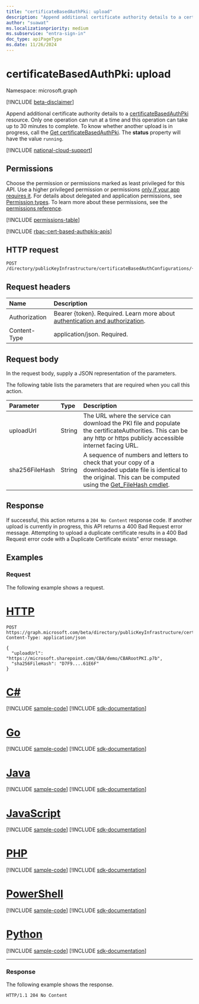 ```yaml
---
title: "certificateBasedAuthPki: upload"
description: "Append additional certificate authority details to a certificateBasedAuthPki resource."
author: "suawat"
ms.localizationpriority: medium
ms.subservice: "entra-sign-in"
doc_type: apiPageType
ms.date: 11/26/2024
---
```


# certificateBasedAuthPki: upload

Namespace: microsoft.graph

[!INCLUDE [beta-disclaimer](../../includes/beta-disclaimer.md)]

Append additional certificate authority details to a [certificateBasedAuthPki](../resources/certificatebasedauthpki.md) resource. Only one operation can run at a time and this operation can take up to 30 minutes to complete. To know whether another upload is in progress, call the [Get certificateBasedAuthPki](../api/certificatebasedauthpki-get.md). The **status** property will have the value `running`.

[!INCLUDE [national-cloud-support](../../includes/all-clouds.md)]

## Permissions

Choose the permission or permissions marked as least privileged for this API. Use a higher privileged permission or permissions [only if your app requires it](/graph/permissions-overview#best-practices-for-using-microsoft-graph-permissions). For details about delegated and application permissions, see [Permission types](/graph/permissions-overview#permission-types). To learn more about these permissions, see the [permissions reference](/graph/permissions-reference).

<!-- { "blockType": "permissions", "name": "certificatebasedauthpki_upload" } -->
[!INCLUDE [permissions-table](../includes/permissions/certificatebasedauthpki-upload-permissions.md)]

[!INCLUDE [rbac-cert-based-authpkis-apis](../includes/rbac-for-apis/rbac-cert-based-authpkis-apis.md)]

## HTTP request

<!-- {
  "blockType": "ignored"
}
-->
``` http
POST /directory/publicKeyInfrastructure/certificateBasedAuthConfigurations/{certificateBasedAuthPkiId}/upload
```

## Request headers

|Name|Description|
|:---|:---|
|Authorization|Bearer {token}. Required. Learn more about [authentication and authorization](/graph/auth/auth-concepts).|
|Content-Type|application/json. Required.|

## Request body

In the request body, supply a JSON representation of the parameters.

The following table lists the parameters that are required when you call this action.

|Parameter|Type|Description|
|:---|:---|:---|
|uploadUrl|String|The URL where the service can download the PKI file and populate the certificateAuthorities. This can be any http or https publicly accessible internet facing URL.|
|sha256FileHash|String|A sequence of numbers and letters to check that your copy of a downloaded update file is identical to the original. This can be computed using the [Get_FileHash cmdlet](/powershell/module/microsoft.powershell.utility/get-filehash).|


## Response

If successful, this action returns a `204 No Content` response code. If another upload is currently in progress, this API returns a 400 Bad Request error message. Attempting to upload a duplicate certificate results in a 400 Bad Request error code with a Duplicate Certificate exists" error message.

## Examples

### Request

The following example shows a request.
# [HTTP](#tab/http)
<!-- {
  "blockType": "request",
  "name": "certificatebasedauthpkithis.upload"
}
-->
``` http
POST https://graph.microsoft.com/beta/directory/publicKeyInfrastructure/certificateBasedAuthConfigurations/{certificateBasedAuthPkiId}/upload
Content-Type: application/json

{
  "uploadUrl": "https://microsoft.sharepoint.com/CBA/demo/CBARootPKI.p7b",
  "sha256FileHash": "D7F9....61E6F"
}
```

# [C#](#tab/csharp)
[!INCLUDE [sample-code](../includes/snippets/csharp/certificatebasedauthpkithisupload-csharp-snippets.md)]
[!INCLUDE [sdk-documentation](../includes/snippets/snippets-sdk-documentation-link.md)]

# [Go](#tab/go)
[!INCLUDE [sample-code](../includes/snippets/go/certificatebasedauthpkithisupload-go-snippets.md)]
[!INCLUDE [sdk-documentation](../includes/snippets/snippets-sdk-documentation-link.md)]

# [Java](#tab/java)
[!INCLUDE [sample-code](../includes/snippets/java/certificatebasedauthpkithisupload-java-snippets.md)]
[!INCLUDE [sdk-documentation](../includes/snippets/snippets-sdk-documentation-link.md)]

# [JavaScript](#tab/javascript)
[!INCLUDE [sample-code](../includes/snippets/javascript/certificatebasedauthpkithisupload-javascript-snippets.md)]
[!INCLUDE [sdk-documentation](../includes/snippets/snippets-sdk-documentation-link.md)]

# [PHP](#tab/php)
[!INCLUDE [sample-code](../includes/snippets/php/certificatebasedauthpkithisupload-php-snippets.md)]
[!INCLUDE [sdk-documentation](../includes/snippets/snippets-sdk-documentation-link.md)]

# [PowerShell](#tab/powershell)
[!INCLUDE [sample-code](../includes/snippets/powershell/certificatebasedauthpkithisupload-powershell-snippets.md)]
[!INCLUDE [sdk-documentation](../includes/snippets/snippets-sdk-documentation-link.md)]

# [Python](#tab/python)
[!INCLUDE [sample-code](../includes/snippets/python/certificatebasedauthpkithisupload-python-snippets.md)]
[!INCLUDE [sdk-documentation](../includes/snippets/snippets-sdk-documentation-link.md)]

---

### Response

The following example shows the response.
<!-- {
  "blockType": "response",
  "truncated": true
}
-->
``` http
HTTP/1.1 204 No Content
```

